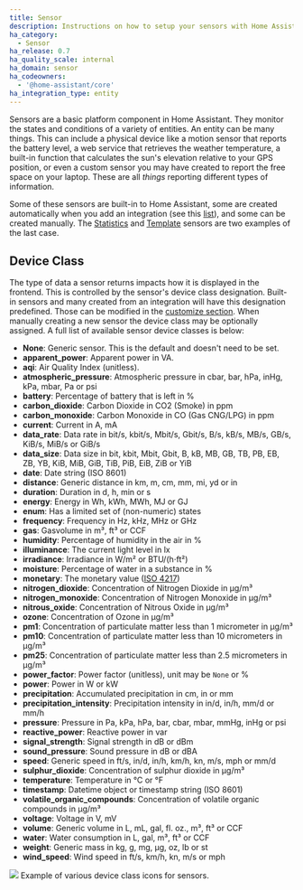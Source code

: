 ```yaml
---
title: Sensor
description: Instructions on how to setup your sensors with Home Assistant.
ha_category:
  - Sensor
ha_release: 0.7
ha_quality_scale: internal
ha_domain: sensor
ha_codeowners:
  - '@home-assistant/core'
ha_integration_type: entity
---
```


Sensors are a basic platform component in Home Assistant. They monitor the states and conditions of a variety of entities. An entity can be many things. This can include a physical device like a motion sensor that reports the battery level, a web service that retrieves the weather temperature, a built-in function that calculates the sun's elevation relative to your GPS position, or even a custom sensor you may have created to report the free space on your laptop. These are all *things* reporting different types of information.

Some of these sensors are built-in to Home Assistant, some are created automatically when you add an integration (see this [list](/integrations/#sensor)), and some can be created manually. The [Statistics](/integrations/statistics) and [Template](/integrations/template) sensors are two examples of the last case.

## Device Class

The type of data a sensor returns impacts how it is displayed in the frontend. This is controlled by the sensor's device class designation. Built-in sensors and many created from an integration will have this designation predefined. Those can be modified in the [customize section](/docs/configuration/customizing-devices/). When manually creating a new sensor the device class may be optionally assigned. A full list of available sensor device classes is below:

- **None**: Generic sensor. This is the default and doesn't need to be set.
- **apparent_power**: Apparent power in VA.
- **aqi**: Air Quality Index (unitless).
- **atmospheric_pressure**: Atmospheric pressure in cbar, bar, hPa, inHg, kPa, mbar, Pa or psi
- **battery**: Percentage of battery that is left in %
- **carbon_dioxide**: Carbon Dioxide in CO2 (Smoke) in ppm
- **carbon_monoxide**: Carbon Monoxide in CO (Gas CNG/LPG) in ppm 
- **current**: Current in A, mA
- **data_rate**: Data rate in bit/s, kbit/s, Mbit/s, Gbit/s, B/s, kB/s, MB/s, GB/s, KiB/s, MiB/s or GiB/s
- **data_size**: Data size in bit, kbit, Mbit, Gbit, B, kB, MB, GB, TB, PB, EB, ZB, YB, KiB, MiB, GiB, TiB, PiB, EiB, ZiB or YiB
- **date**: Date string (ISO 8601)
- **distance**: Generic distance in km, m, cm, mm, mi, yd or in
- **duration**: Duration in d, h, min or s
- **energy**: Energy in Wh, kWh, MWh, MJ or GJ
- **enum**: Has a limited set of (non-numeric) states
- **frequency**: Frequency in Hz, kHz, MHz or GHz
- **gas**: Gasvolume in m³, ft³ or CCF
- **humidity**: Percentage of humidity in the air in %
- **illuminance**: The current light level in lx
- **irradiance**: Irradiance in W/m² or BTU/(h⋅ft²)
- **moisture**: Percentage of water in a substance in %
- **monetary**: The monetary value ([ISO 4217](https://en.wikipedia.org/wiki/ISO_4217#Active_codes))
- **nitrogen_dioxide**: Concentration of Nitrogen Dioxide in µg/m³
- **nitrogen_monoxide**: Concentration of Nitrogen Monoxide in µg/m³
- **nitrous_oxide**: Concentration of Nitrous Oxide in µg/m³
- **ozone**: Concentration of Ozone in µg/m³
- **pm1**: Concentration of particulate matter less than 1 micrometer in µg/m³
- **pm10**: Concentration of particulate matter less than 10 micrometers in µg/m³
- **pm25**: Concentration of particulate matter less than 2.5 micrometers in µg/m³
- **power_factor**: Power factor (unitless), unit may be `None` or %
- **power**: Power in W or kW
- **precipitation**: Accumulated precipitation in cm, in or mm
- **precipitation_intensity**: Precipitation intensity in in/d, in/h, mm/d or mm/h
- **pressure**: Pressure in Pa, kPa, hPa, bar, cbar, mbar, mmHg, inHg or psi
- **reactive_power**: Reactive power in var
- **signal_strength**: Signal strength in dB or dBm
- **sound_pressure**: Sound pressure in dB or dBA
- **speed**: Generic speed in ft/s, in/d, in/h, km/h, kn, m/s, mph or mm/d
- **sulphur_dioxide**: Concentration of sulphur dioxide in µg/m³
- **temperature**: Temperature in °C or °F
- **timestamp**: Datetime object or timestamp string (ISO 8601)
- **volatile_organic_compounds**: Concentration of volatile organic compounds in µg/m³
- **voltage**: Voltage in V, mV
- **volume**: Generic volume in L, mL, gal, fl. oz., m³, ft³ or CCF
- **water**: Water consumption in L, gal, m³, ft³ or CCF
- **weight**: Generic mass in kg, g, mg, µg, oz, lb or st
- **wind_speed**: Wind speed in ft/s, km/h, kn, m/s or mph

<p class='img'>
<img src='/images/screenshots/sensor_device_classes_icons.png' />
Example of various device class icons for sensors.
</p>
